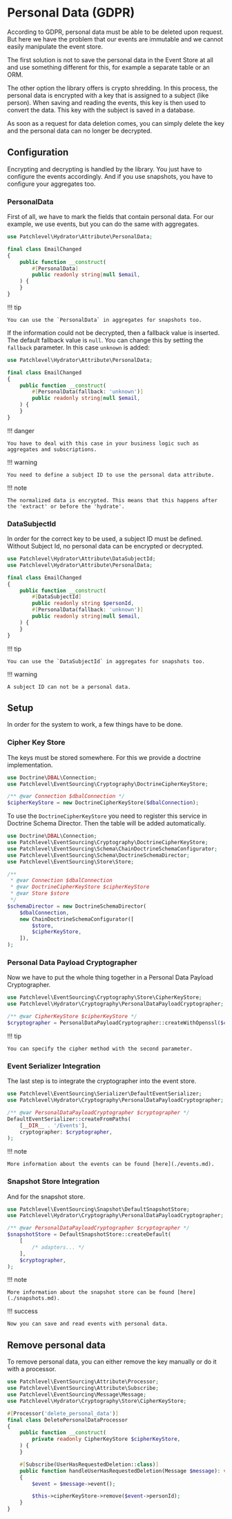 # Personal Data (GDPR)

According to GDPR, personal data must be able to be deleted upon request.
But here we have the problem that our events are immutable and we cannot easily manipulate the event store.

The first solution is not to save the personal data in the Event Store at all
and use something different for this, for example a separate table or an ORM.

The other option the library offers is crypto shredding.
In this process, the personal data is encrypted with a key that is assigned to a subject (like person).
When saving and reading the events, this key is then used to convert the data.
This key with the subject is saved in a database.

As soon as a request for data deletion comes,
you can simply delete the key and the personal data can no longer be decrypted.

## Configuration

Encrypting and decrypting is handled by the library.
You just have to configure the events accordingly.
And if you use snapshots, you have to configure your aggregates too.

### PersonalData

First of all, we have to mark the fields that contain personal data.
For our example, we use events, but you can do the same with aggregates.

```php
use Patchlevel\Hydrator\Attribute\PersonalData;

final class EmailChanged
{
    public function __construct(
        #[PersonalData]
        public readonly string|null $email,
    ) {
    }
}
```
!!! tip

    You can use the `PersonalData` in aggregates for snapshots too.
    
If the information could not be decrypted, then a fallback value is inserted.
The default fallback value is `null`.
You can change this by setting the `fallback` parameter.
In this case `unknown` is added:

```php
use Patchlevel\Hydrator\Attribute\PersonalData;

final class EmailChanged
{
    public function __construct(
        #[PersonalData(fallback: 'unknown')]
        public readonly string|null $email,
    ) {
    }
}
```
!!! danger

    You have to deal with this case in your business logic such as aggregates and subscriptions.
    
!!! warning

    You need to define a subject ID to use the personal data attribute.
    
!!! note

    The normalized data is encrypted. This means that this happens after the 'extract' or before the 'hydrate'.
    
### DataSubjectId

In order for the correct key to be used, a subject ID must be defined.
Without Subject Id, no personal data can be encrypted or decrypted.

```php
use Patchlevel\Hydrator\Attribute\DataSubjectId;
use Patchlevel\Hydrator\Attribute\PersonalData;

final class EmailChanged
{
    public function __construct(
        #[DataSubjectId]
        public readonly string $personId,
        #[PersonalData(fallback: 'unknown')]
        public readonly string|null $email,
    ) {
    }
}
```
!!! tip

    You can use the `DataSubjectId` in aggregates for snapshots too.
    
!!! warning

    A subject ID can not be a personal data.
    
## Setup

In order for the system to work, a few things have to be done.

### Cipher Key Store

The keys must be stored somewhere. For this we provide a doctrine implementation.

```php
use Doctrine\DBAL\Connection;
use Patchlevel\EventSourcing\Cryptography\DoctrineCipherKeyStore;

/** @var Connection $dbalConnection */
$cipherKeyStore = new DoctrineCipherKeyStore($dbalConnection);
```
To use the `DoctrineCipherKeyStore` you need to register this service in Doctrine Schema Director.
Then the table will be added automatically.

```php
use Doctrine\DBAL\Connection;
use Patchlevel\EventSourcing\Cryptography\DoctrineCipherKeyStore;
use Patchlevel\EventSourcing\Schema\ChainDoctrineSchemaConfigurator;
use Patchlevel\EventSourcing\Schema\DoctrineSchemaDirector;
use Patchlevel\EventSourcing\Store\Store;

/**
 * @var Connection $dbalConnection
 * @var DoctrineCipherKeyStore $cipherKeyStore
 * @var Store $store
 */
$schemaDirector = new DoctrineSchemaDirector(
    $dbalConnection,
    new ChainDoctrineSchemaConfigurator([
        $store,
        $cipherKeyStore,
    ]),
);
```
### Personal Data Payload Cryptographer

Now we have to put the whole thing together in a Personal Data Payload Cryptographer.

```php
use Patchlevel\EventSourcing\Cryptography\Store\CipherKeyStore;
use Patchlevel\Hydrator\Cryptography\PersonalDataPayloadCryptographer;

/** @var CipherKeyStore $cipherKeyStore */
$cryptographer = PersonalDataPayloadCryptographer::createWithOpenssl($cipherKeyStore);
```
!!! tip

    You can specify the cipher method with the second parameter.
    
### Event Serializer Integration

The last step is to integrate the cryptographer into the event store.

```php
use Patchlevel\EventSourcing\Serializer\DefaultEventSerializer;
use Patchlevel\Hydrator\Cryptography\PersonalDataPayloadCryptographer;

/** @var PersonalDataPayloadCryptographer $cryptographer */
DefaultEventSerializer::createFromPaths(
    [__DIR__ . '/Events'],
    cryptographer: $cryptographer,
);
```
!!! note

    More information about the events can be found [here](./events.md).
    
### Snapshot Store Integration

And for the snapshot store.

```php
use Patchlevel\EventSourcing\Snapshot\DefaultSnapshotStore;
use Patchlevel\Hydrator\Cryptography\PersonalDataPayloadCryptographer;

/** @var PersonalDataPayloadCryptographer $cryptographer */
$snapshotStore = DefaultSnapshotStore::createDefault(
    [
        /* adapters... */
    ],
    $cryptographer,
);
```
!!! note

    More information about the snapshot store can be found [here](./snapshots.md).
    
!!! success

    Now you can save and read events with personal data.
    
## Remove personal data

To remove personal data, you can either remove the key manually or do it with a processor.

```php
use Patchlevel\EventSourcing\Attribute\Processor;
use Patchlevel\EventSourcing\Attribute\Subscribe;
use Patchlevel\EventSourcing\Message\Message;
use Patchlevel\Hydrator\Cryptography\Store\CipherKeyStore;

#[Processor('delete_personal_data')]
final class DeletePersonalDataProcessor
{
    public function __construct(
        private readonly CipherKeyStore $cipherKeyStore,
    ) {
    }

    #[Subscribe(UserHasRequestedDeletion::class)]
    public function handleUserHasRequestedDeletion(Message $message): void
    {
        $event = $message->event();

        $this->cipherKeyStore->remove($event->personId);
    }
}
```